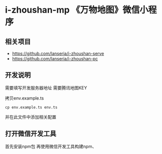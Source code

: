 # i-zhoushan-mp 《万物地图》微信小程序

## 相关项目

- https://github.com/lanseria/i-zhoushan-serve
- https://github.com/lanseria/i-zhoushan-pc

## 开发说明

需要填写开发服务器地址
需要腾讯地图KEY

拷贝env.example.ts
```
cp env.example.ts env.ts
```

并在此文件中添加相关配置

## 打开微信开发工具

首先安装npm包
再使用微信开发工具构建npm、


